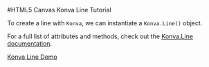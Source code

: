 
#HTML5 Canvas Konva Line Tutorial

To create a line with `Konva`, we can instantiate a `Konva.Line()` object.

For a full list of attributes and methods, check out the [Konva.Line documentation](http://konva.github.io/api/Konva.Line.html).

<a class="jsbin-embed" href="http://jsbin.com/yaveki/1/embed?js,output">Konva Line Demo</a><script src="http://static.jsbin.com/js/embed.js"></script>